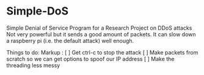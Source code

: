 # Simple-DoS
Simple Denial of Service Program for a Research Project on DDoS attacks
Not very powerful but it sends a good amount of packets.  It can slow down a raspberry pi (i.e. the default attack) well enough.

Things to do:
Markup :
[ ] Get ctrl-c to stop the attack
[ ] Make packets from scratch so we can get options to spoof our IP address
[ ] Make the threading less messy

